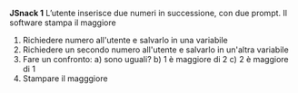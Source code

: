 <b>JSnack 1</b>
L’utente inserisce due numeri in successione, con due prompt.
Il software stampa il maggiore

1) Richiedere numero all'utente e salvarlo in una variabile
2) Richiedere un secondo numero all'utente e salvarlo in un'altra variabile
3) Fare un confronto:
   a) sono uguali?
   b) 1 è maggiore di 2
   c) 2 è maggiore di 1
4) Stampare il magggiore
